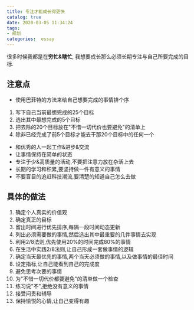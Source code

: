 ```yaml
---
title: 专注才能成长得更快
catalog: true
date: 2020-03-05 11:34:24
tags: 
- 规划
categories:  essay
---
```




很多时候我都是在**穷忙&瞎忙**, 我想要成长那么必须长期专注与自己所要完成的目标.



## 注意点

- 使用巴菲特的方法来给自己想要完成的事情排个序

1. 写下自己当前最想完成的25个目标
2. 选出其中最想完成的5个目标
3. 把去除的20个目标放在"不惜一切代价也要避免"的清单上
4. 除非已经完成了前5个目标才能去干那20个目标中的任何一个



- 和优秀的人一起工作&进步&交流
- 让事情保持在简单的状态
- 专注于少&高质量的活动,不要把注意力放在杂活上去
- 长期的学习和积累,要坚持做一件有意义的事情
- 不要盲目的追赶科技潮流,要清楚的知道自己怎么去做



## 具体的做法

1. 确定个人真实的价值观
2. 确定真正的目标
3. 留出时间进行优先排序,每隔一段时间动态更新
4. 列出必须需要做的事情,然后选出其中最重要的几件事情去实现
5. 利用2/8法则,优先使用20%的时间完成80%的事情
6. 在生活中实践2/8法则,让自己形成一套做事情的逻辑
7. 确定当天最优先的事情,两个当天必须做的事情,以及做事情的最佳时间
8. 设定指标,让自己能看到自己的完成度
9. 避免思考次要的事情
10. 为"不惜一切代价都要避免"的清单做一个检查
11. 练习说"不",拒绝没有意义的事情
12. 接受问责和辅导
13. 保持愉悦的心情,让自己变得有趣